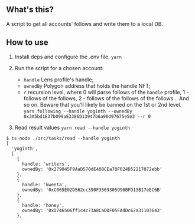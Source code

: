 ## What's this?
A script to get all accounts' follows and write them to a local DB.

## How to use
1. Install deps and configure the .env file.
`yarn`

2. Run the script for a chosen account:
   - `handle` Lens profile's handle;
   - `ownedBy` Polygon address that holds the handle NFT;
   - `r` recursion level, where 0 will parse follows of the `handle` profile, 1 - follows of the follows, 2 - follows of the follows of the follows... And so on. Beware that you'll likely be banned on the 1st or 2nd level.
`yarn following --handle yoginth --ownedBy 0x3A5bd1E37b099aE3386D13947b6a90d97675e5e3 --r 0`

1. Read result values
`yarn read --handle yoginth`

```
$ ts-node ./src/tasks/read --handle yoginth
[
  'yoginth',
  [
    {
      handle: 'writers',
      ownedBy: '0x279045F9AaD570dE408CEa70F024D52217072ebb'
    },
    {
      handle: 'kwenta',
      ownedBy: '0xC065E02D562cc390F3569305990BFD13B17eEC6B'
    },
    {
      handle: 'honey',
      ownedBy: '0xD746506ff1c4c73A8CaDDF05FAdDc62a31103643'
    },
```